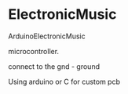 # ElectronicMusic



ArduinoElectronicMusic

microcontroller.


connect to the gnd - ground


Using arduino or C for custom pcb
